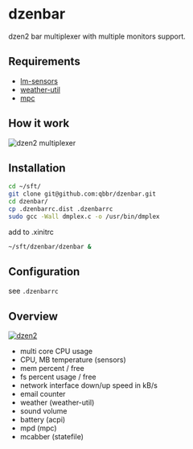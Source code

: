 dzenbar
=======

dzen2 bar multiplexer with multiple monitors support.

Requirements
------------

 * [lm-sensors](https://github.com/groeck/lm-sensors)
 * [weather-util](http://fungi.yuggoth.org/weather/)
 * [mpc](https://www.musicpd.org/clients/mpc/)

How it work
-----------

![dzen2 multiplexer](https://lh3.googleusercontent.com/-QeQDWYCKcOI/UgDgaj9EdJI/AAAAAAAABO8/WoetCGbTCNY/s502/dzen2_with_multiplexer.png)

Installation
------------

```bash
cd ~/sft/
git clone git@github.com:qbbr/dzenbar.git
cd dzenbar/
cp .dzenbarrc.dist .dzenbarrc
sudo gcc -Wall dmplex.c -o /usr/bin/dmplex
```

add to .xinitrc

```bash
~/sft/dzenbar/dzenbar &
```

Configuration
-------------

see `.dzenbarrc`

Overview
--------

[![dzen2](https://lh3.googleusercontent.com/-Vu-kTSNaxS8/TnEzqCJ92TI/AAAAAAAAAd4/3Dh5K2GdjAo/s900/dzen2-bottom-short.png)](https://lh6.googleusercontent.com/-iy-0aq7uagk/TnEwB5whzbI/AAAAAAAAAds/DbEyIYe3G5Q/s1400/dzen2-bottom.png)

 * multi core CPU usage
 * CPU, MB temperature (sensors)
 * mem percent / free
 * fs percent usage / free
 * network interface down/up speed in kB/s
 * email counter
 * weather (weather-util)
 * sound volume
 * battery (acpi)
 * mpd (mpc)
 * mcabber (statefile)
